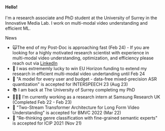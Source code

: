 #### Hello!
I'm a research associate and PhD student at the University of Surrey in the Innovative Media Lab. I work on multi-modal video understanding and efficient ML.

News
- 🙀The end of my Post-Doc is approaching fast (Feb 24) - If you are looking for a highly motivated research scientist with experience in multi-modal video understanding, optimization, and efficiency please reach out via [LinkedIn](https://www.linkedin.com/in/ed-fish/)
- 🤑 I was extrememly lucky to win EU Horizon funding to extend my research in efficient multi-modal video undertanding until Feb 24
- 📰 "A model for every user and budget - data-free mixed-precision ASR quantization" is accepted for INTERSPEECH 23 (Aug 23)
- 📚 I am back at The University of Surrey completing my PhD
- 👨🏻‍🔧 I'm currently working as a research intern at Samsung Research UK (Completed Feb 22 - Feb 23)
- 📰 "Two-Stream Transformer Architecture for Long Form Video Understanding" is accepted for BMVC 2022 (Mar 22)
- 📰 "Re-thinking genre classification with fine-grained semantic experts" is accepted for ICIP 2021 (Nov 21)
